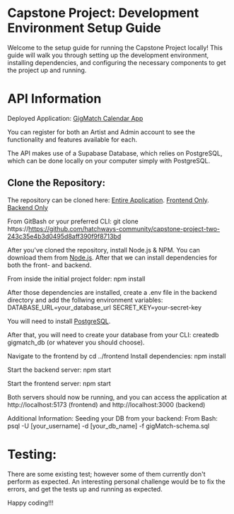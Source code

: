 # Capstone Project: Development Environment Setup Guide
Welcome to the setup guide for running the Capstone Project locally! This guide will walk you through setting up the development environment, installing dependencies, and configuring the necessary components to get the project up and running.

# API Information
Deployed Application: [GigMatch Calendar App](https://gigmatch-frontend-calendar-app.onrender.com)

You can register for both an Artist and Admin account to see the functionality and features available for each.

The API makes use of a Supabase Database, which relies on PostgreSQL, which can be done locally on your computer simply with PostgreSQL.

## Clone the Repository:
The repository can be cloned here:
[Entire Application](https://github.com/hatchways-community/capstone-project-two-243c35e4b3d0495d8aff390f9f8713bd).
[Frontend Only](https://github.com/clay-odell/GigMatch_Frontend_Calendar_App).
[Backend Only](https://github.com/clay-odell/GigMatch_Backend)

From GitBash or your preferred CLI: 
git clone https://https://github.com/hatchways-community/capstone-project-two-243c35e4b3d0495d8aff390f9f8713bd

After you've cloned the repository, install Node.js & NPM. You can download them from [Node.js](https://nodejs.org/). After that we can install dependencies for both the front- and backend.

From inside the initial project folder:
npm install

After those dependencies are installed, create a .env file in the backend directory and add the follwing environment variables:
DATABASE_URL=your_database_url
SECRET_KEY=your-secret-key

You will need to install [PostgreSQL](https://www.postgresql.org/download/).

After that, you will need to create your database from your CLI:
createdb gigmatch_db (or whatever you should choose).

Navigate to the frontend by cd ../frontend
Install dependencies: npm install

Start the backend server:
npm start

Start the frontend server:
npm start

Both servers should now be running, and you can access the application at http://localhost:5173 (frontend)
and http://localhost:3000 (backend)

Additional Information:
Seeding your DB from your backend:
From Bash:
psql -U [your_username] -d [your_db_name] -f gigMatch-schema.sql


# Testing:
There are some existing test; however some of them currently don't perform as expected. An interesting personal challenge would be to fix the errors, and get the tests up and running as expected.


Happy coding!!! 